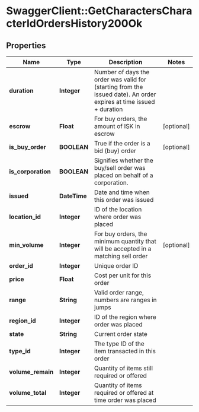 # SwaggerClient::GetCharactersCharacterIdOrdersHistory200Ok

## Properties
Name | Type | Description | Notes
------------ | ------------- | ------------- | -------------
**duration** | **Integer** | Number of days the order was valid for (starting from the issued date). An order expires at time issued + duration | 
**escrow** | **Float** | For buy orders, the amount of ISK in escrow | [optional] 
**is_buy_order** | **BOOLEAN** | True if the order is a bid (buy) order | [optional] 
**is_corporation** | **BOOLEAN** | Signifies whether the buy/sell order was placed on behalf of a corporation. | 
**issued** | **DateTime** | Date and time when this order was issued | 
**location_id** | **Integer** | ID of the location where order was placed | 
**min_volume** | **Integer** | For buy orders, the minimum quantity that will be accepted in a matching sell order | [optional] 
**order_id** | **Integer** | Unique order ID | 
**price** | **Float** | Cost per unit for this order | 
**range** | **String** | Valid order range, numbers are ranges in jumps | 
**region_id** | **Integer** | ID of the region where order was placed | 
**state** | **String** | Current order state | 
**type_id** | **Integer** | The type ID of the item transacted in this order | 
**volume_remain** | **Integer** | Quantity of items still required or offered | 
**volume_total** | **Integer** | Quantity of items required or offered at time order was placed | 


